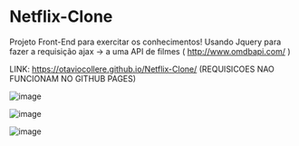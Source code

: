 # Netflix-Clone

Projeto Front-End para exercitar os conhecimentos! Usando Jquery para fazer a requisição ajax -> a uma API de filmes ( http://www.omdbapi.com/ )

LINK: https://otaviocollere.github.io/Netflix-Clone/ (REQUISICOES NAO FUNCIONAM NO GITHUB PAGES)


![image](https://user-images.githubusercontent.com/108621654/211125562-ed2e39ec-b3f7-4b10-aac0-7276c848fe87.png)

![image](https://user-images.githubusercontent.com/108621654/211125573-ce9479db-6850-408e-b2c0-9c547e6e2866.png)

![image](https://user-images.githubusercontent.com/108621654/211125595-93256400-89a9-47f8-8a96-3bcca27f437e.png)
